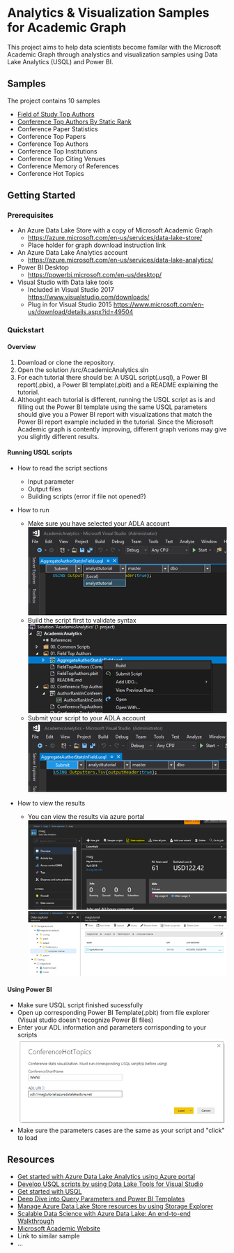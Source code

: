 # Analytics & Visualization Samples for Academic Graph 

This project aims to help data scientists become familar with the Microsoft Academic Graph through analystics and visualization samples using Data Lake Analytics (USQL) and Power BI.  

## Samples

The project contains 10 samples 

* [Field of Study Top Authors](/src/AcademicAnalytics/01.%20Field%20of%20Study%20Top%20Authors)
* [Conference Top Authors By Static Rank](/src/AcademicAnalytics/02.%20Conference%20Top%20Authors%20By%20Static%20Rank)
* Conference Paper Statistics
* Conference Top Papers
* Conference Top Authors
* Conference Top Institutions
* Conference Top Citing Venues
* Conference Memory of References
* Conference Hot Topics




## Getting Started

### Prerequisites

- An Azure Data Lake Store with a copy of Microsoft Academic Graph
    - https://azure.microsoft.com/en-us/services/data-lake-store/
    - Place holder for graph download instruction link
- An Azure Data Lake Analytics account
    - https://azure.microsoft.com/en-us/services/data-lake-analytics/
- Power BI Desktop
    - https://powerbi.microsoft.com/en-us/desktop/
- Visual Studio with Data lake tools 
    - Included in Visual Studio 2017 https://www.visualstudio.com/downloads/
    - Plug in for Visual Studio 2015 https://www.microsoft.com/en-us/download/details.aspx?id=49504





### Quickstart

#### Overview
1. Download or clone the repository.
2. Open the solution /src/AcademicAnalytics.sln
3. For each tutorial there should be: A USQL script(.usql), a Power BI report(.pbix), a Power BI template(.pbit) and a README explaining the tutorial. 
4. Althought each tutorial is different, running the USQL script as is and filling out the Power BI template using the same USQL parameters should give you a Power BI report with visualizations that match the Power BI report example included in the tutorial. Since the Microsoft Academic graph is contently improving, different graph verions may give you slightly different results.

#### Running USQL scripts 
- How to read the script sections
    - Input parameter
    - Output files
    - Building scripts (error if file not opened?)

- How to run
    - Make sure you have selected your ADLA account
    ![](/images/VSSelectADLAAccount.png "Select your ADLA Account in Visual Studio")
    - Build the script first to validate syntax
    ![](/images/VSBuildScript.png "Build USQL script in Visual Studio")
    - Submit your script to your ADLA account
    ![](/images/VSSubmitScript.png "Submit USCQL script in Visual Studio")
- How to view the results
    - You can view the results via azure portal
    ![](/images/ADLADataExplorer.png "Azure Data lake Analyatics Data explorer")
    ![](/images/ADLADataExplorer2.png "Azure Data lake Analyatics Data explorer2")


#### Using Power BI 
- Make sure USQL script finished sucessfully
- Open up corresponding Power BI Template(.pbit) from file explorer (Visual studio doesn't recognize Power BI files) 
- Enter your ADL information and parameters corrisponding to your scripts
![](/images/PBITemplateInitParam.png "Sample template load")
- Make sure the parameters cases are the same as your script and "click" to load

## Resources

- [Get started with Azure Data Lake Analytics using Azure portal](https://docs.microsoft.com/en-us/azure/data-lake-analytics/data-lake-analytics-get-started-portal)
- [Develop USQL scripts by using Data Lake Tools for Visual Studio](https://docs.microsoft.com/en-us/azure/data-lake-analytics/data-lake-analytics-data-lake-tools-get-started)
- [Get started with USQL](https://docs.microsoft.com/en-us/azure/data-lake-analytics/data-lake-analytics-u-sql-get-started)
- [Deep Dive into Query Parameters and Power BI Templates](https://powerbi.microsoft.com/en-us/blog/deep-dive-into-query-parameters-and-power-bi-templates/)
- [Manage Azure Data Lake Store resources by using Storage Explorer](https://docs.microsoft.com/en-us/azure/data-lake-store/data-lake-store-in-storage-explorer)
- [Scalable Data Science with Azure Data Lake: An end-to-end Walkthrough](https://docs.microsoft.com/en-us/azure/machine-learning/team-data-science-process/data-lake-walkthrough)
- [Microsoft Academic Website](https://academic.microsoft.com/) 
- Link to similar sample
- ...